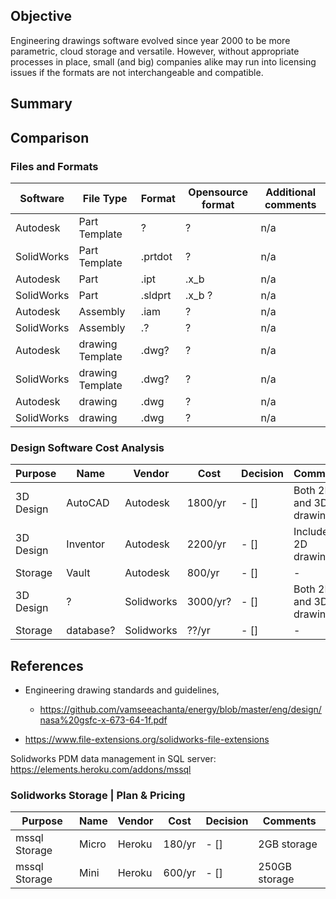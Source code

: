 
## Objective

Engineering drawings software evolved since year 2000 to be more parametric, cloud storage and versatile. However, without appropriate processes in place, small (and big) companies alike may run into licensing issues if the formats are not interchangeable and compatible. 

## Summary


## Comparison

### Files and Formats

| Software |   File Type |  Format |  Opensource format |   Additional comments |
|---|---|---|---|---|
| Autodesk | Part Template | ? | ? | n/a | 
| SolidWorks | Part Template  | .prtdot | ? | n/a | 
| Autodesk | Part  | .ipt | .x_b | n/a | 
| SolidWorks | Part  | .sldprt | .x_b ? | n/a | 
| Autodesk | Assembly  | .iam | ? | n/a | 
| SolidWorks | Assembly  | .? | ? | n/a | 
| Autodesk | drawing Template | .dwg? | ? | n/a | 
| SolidWorks | drawing Template | .dwg? | ? | n/a | 
| Autodesk | drawing | .dwg | ? | n/a | 
| SolidWorks | drawing | .dwg | ? | n/a | 

### Design Software Cost Analysis

| Purpose  | Name | Vendor | Cost   | Decision | Comments |
|--------|---------|---------|----------|---------|---------|
| 3D Design |  AutoCAD | Autodesk | 1800/yr | - [] | Both 2D and 3D drawings? | 
| 3D Design |  Inventor | Autodesk | 2200/yr | - [] | Includes 2D drawings? | 
| Storage |  Vault | Autodesk | 800/yr | - [] |  - | 
| 3D Design |  ? | Solidworks | 3000/yr? | - [] | Both 2D and 3D drawings? | 
| Storage |  database? | Solidworks | ??/yr | - [] |  - | 

## References

- Engineering drawing standards and guidelines, 
     - https://github.com/vamseeachanta/energy/blob/master/eng/design/nasa%20gsfc-x-673-64-1f.pdf

- https://www.file-extensions.org/solidworks-file-extensions


Solidworks PDM data management in SQL server:
https://elements.heroku.com/addons/mssql

### Solidworks Storage | Plan & Pricing

| Purpose  | Name | Vendor | Cost   | Decision | Comments |
|--------|---------|---------|----------|---------|---------|
| mssql Storage |  Micro  | Heroku | 180/yr | - [] | 2GB storage | 
| mssql Storage |  Mini  | Heroku | 600/yr | - [] | 250GB storage |


